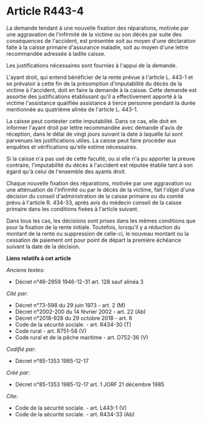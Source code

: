 # Article R443-4

La demande tendant à une nouvelle fixation des réparations, motivée par une aggravation de l'infirmité de la victime ou son
décès par suite des conséquences de l'accident, est présentée soit au moyen d'une déclaration faite à la caisse primaire
d'assurance maladie, soit au moyen d'une lettre recommandée adressée à ladite caisse. 

Les justifications nécessaires sont fournies à l'appui de la demande. 

L'ayant droit, qui entend bénéficier de la rente prévue à l'article L. 443-1 et se prévaloir à cette fin de la présomption
d'imputabilité du décès de la victime à l'accident, doit en faire la demande à la caisse. Cette demande est assortie des
justifications établissant qu'il a effectivement apporté à la victime l'assistance qualifiée assistance à tierce personne
pendant la durée mentionnée au quatrième alinéa de l'article L. 443-1. 

La caisse peut contester cette imputabilité. Dans ce cas, elle doit en informer l'ayant droit par lettre recommandée avec
demande d'avis de réception, dans le délai de vingt jours suivant la date à laquelle lui sont parvenues les justifications
utiles. La caisse peut faire procéder aux enquêtes et vérifications qu'elle estime nécessaires. 

Si la caisse n'a pas usé de cette faculté, ou si elle n'a pu apporter la preuve contraire, l'imputabilité du décès à
l'accident est réputée établie tant à son égard qu'à celui de l'ensemble des ayants droit. 

Chaque nouvelle fixation des réparations, motivée par une aggravation ou une atténuation de l'infirmité ou par le décès de la
victime, fait l'objet d'une décision du conseil d'administration de la caisse primaire ou du comité prévu à l'article R.
434-33, après avis du médecin conseil de la caisse primaire dans les conditions fixées à l'article suivant. 

Dans tous les cas, les décisions sont prises dans les mêmes conditions que pour la fixation de la rente initiale. Toutefois,
lorsqu'il y a réduction du montant de la rente ou suppression de celle-ci, le nouveau montant ou la cessation de paiement ont
pour point de départ la première échéance suivant la date de la décision.

**Liens relatifs à cet article**

_Anciens textes_:

  - Décret n°46-2959 1946-12-31 art. 128 sauf alinéa 3

_Cité par_:

  - Décret n°73-598 du 29 juin 1973 - art. 2 (M)
  - Décret n°2002-200 du 14 février 2002 - art. 22 (Ab)
  - Décret n°2018-928 du 29 octobre 2018 - art. 6
  - Code de la sécurité sociale. - art. R434-30 (T)
  - Code rural - art. R751-58 (V)
  - Code rural et de la pêche maritime - art. D752-36 (V)

_Codifié par_:

  - Décret n°85-1353 1985-12-17

_Créé par_:

  - Décret n°85-1353 1985-12-17 art. 1 JORF 21 décembre 1985

_Cite_:

  - Code de la sécurité sociale. - art. L443-1 (V)
  - Code de la sécurité sociale. - art. R434-33 (Ab)
